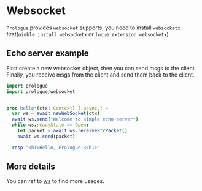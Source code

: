 # Websocket

`Prologue` provides `websocket` supports, you need to install `websocketx` first(`nimble install websocketx` or `logue extension websocketx`).

## Echo server example

First create a new websocket object, then you can send msgs to the client. Finally, you receive msgs from the client and send them back to the client.

```nim
import prologue
import prologue/websocket


proc hello*(ctx: Context) {.async.} =
  var ws = await newWebSocket(ctx)
  await ws.send("Welcome to simple echo server")
  while ws.readyState == Open:
    let packet = await ws.receiveStrPacket()
    await ws.send(packet)

  resp "<h1>Hello, Prologue!</h1>"
```

## More details

You can ref to [ws](https://github.com/treeform/ws) to find more usages.
